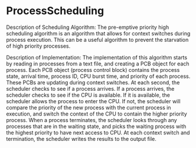 # ProcessScheduling


Description of Scheduling Algorithm:
The pre-emptive priority high scheduling algorithm is an algorithm that allows for context switches during process execution. This can be a useful algorithm to prevent the starvation of high priority processes. 

Description of Implementation:
The implementation of this algorithm starts by reading in processes from a text file, and creating a PCB object for each process. Each PCB object (process control block) contains the process state, arrival time, process ID, CPU burst time, and priority of each process. These PCBs are updating during context switches. 
At each second, the scheduler checks to see if a process arrives. If a process arrives, the scheduler checks to see if the CPU is available. If it is available, the scheduler allows the process to enter the CPU. If not, the scheduler will compare the priority of the new process with the current process in execution, and switch the context of the CPU to contain the higher priority process. When a process terminates, the scheduler looks through any processes that are in the waiting state, and picks the waiting process with the highest priority to have next access to CPU.
At each context switch and termination, the scheduler writes the results to the output file. 


